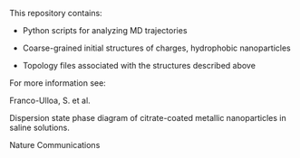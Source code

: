 This repository contains:

- Python scripts for analyzing MD trajectories

- Coarse-grained initial structures of charges, hydrophobic nanoparticles

- Topology files associated with the structures described above

For more information see:

Franco-Ulloa, S. et al. 

Dispersion state phase diagram of citrate-coated metallic nanoparticles in saline solutions.

Nature Communications
